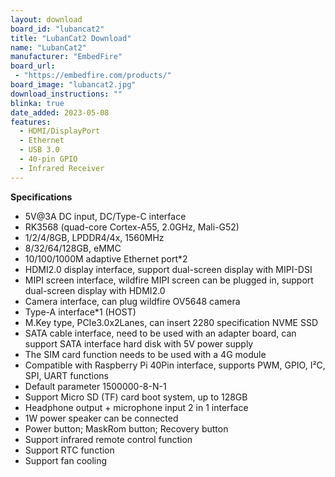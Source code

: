 ```yaml
---
layout: download
board_id: "lubancat2"
title: "LubanCat2 Download"
name: "LubanCat2"
manufacturer: "EmbedFire"
board_url:
 - "https://embedfire.com/products/"
board_image: "lubancat2.jpg"
download_instructions: ""
blinka: true
date_added: 2023-05-08
features:
  - HDMI/DisplayPort
  - Ethernet
  - USB 3.0
  - 40-pin GPIO
  - Infrared Receiver
---
```


**Specifications**
- 5V@3A DC input, DC/Type-C interface
- RK3568 (quad-core Cortex-A55, 2.0GHz, Mali-G52)
- 1/2/4/8GB, LPDDR4/4x, 1560MHz
- 8/32/64/128GB, eMMC
- 10/100/1000M adaptive Ethernet port*2
- HDMI2.0 display interface, support dual-screen display with MIPI-DSI
- MIPI screen interface, wildfire MIPI screen can be plugged in, support dual-screen display with HDMI2.0
- Camera interface, can plug wildfire OV5648 camera
- Type-A interface*1 (HOST)
- M.Key type, PCIe3.0x2Lanes, can insert 2280 specification NVME SSD
- SATA cable interface, need to be used with an adapter board, can support SATA interface hard disk with 5V power supply
- The SIM card function needs to be used with a 4G module
- Compatible with Raspberry Pi 40Pin interface, supports PWM, GPIO, I²C, SPI, UART functions
- Default parameter 1500000-8-N-1
- Support Micro SD (TF) card boot system, up to 128GB
- Headphone output + microphone input 2 in 1 interface
- 1W power speaker can be connected
- Power button; MaskRom button; Recovery button
- Support infrared remote control function
- Support RTC function
- Support fan cooling